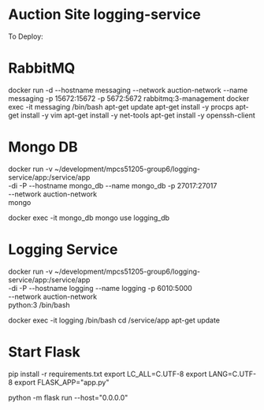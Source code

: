 # Auction Site logging-service

To Deploy: 

# RabbitMQ
docker run -d --hostname messaging --network auction-network --name messaging -p 15672:15672 -p 5672:5672 rabbitmq:3-management 
docker exec -it messaging /bin/bash
apt-get update
apt-get install -y procps
apt-get install -y vim
apt-get install -y net-tools
apt-get install -y openssh-client

# Mongo DB
docker run  -v ~/development/mpcs51205-group6/logging-service/app:/service/app \
    -di -P --hostname mongo_db --name mongo_db -p 27017:27017 \
    --network auction-network \
    mongo

docker exec -it mongo_db mongo
use logging_db

# Logging Service
docker run  -v ~/development/mpcs51205-group6/logging-service/app:/service/app \
    -di -P --hostname logging --name logging -p 6010:5000 \
    --network auction-network \
    python:3 /bin/bash 

docker exec -it logging /bin/bash
cd /service/app
apt-get update

# Start Flask
pip install -r requirements.txt
export LC_ALL=C.UTF-8
export LANG=C.UTF-8
export FLASK_APP="app.py"

python -m flask run --host="0.0.0.0"




